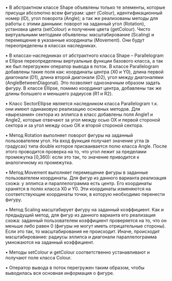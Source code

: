 •	В абстрактном классе Shape объявлены только те элементы, которые присущи абсолютно всем фигурам: цвет (Colour), идентификационный номер (ID), угол поворота (Angle); а так же реализованы методы для работы с этими данными: поворот на заданный угол (Rotation), установка цвета (setColour) и получение цвета (getColour). Чисто виртуальными методами объявлены: масштабирование (Scaling) и перемещение в указанные координаты (Movement). Они будут переопределены в классах наследниках.

•	В классах-наследниках от абстрактного класса Shape – Parallelogram и Ellipse переопределены виртуальные функции базового класса, а так же был перегружен оператор вывода в поток. В классе Parallelogram добавлены такие поля как: координаты центра (X0 и Y0),  длина первой диагонали (D1), длина второй диагонали (D2), угол между диагоналями (AngleBetweenDiagonal). Это позволяет однозначным образом задать фигуру. В классе Ellipse, помимо координат центра, добавлены так же длины большего и меньшего радиусов (R1 и R2). 

•	Класс SectorEllipse является наследником класса Parallelogram т.к. они имеют одинаковую реализацию основных методов. Для «вырезания» сектора из эллипса в класс добавлены поля Angle1 и Angle2, которые отвечают за угол между осью OX и первой стороной сектора и за угол между осью OX и второй стороной сектора.

•	Метод Rotation выполняет поворот фигуры на заданный пользователем угол. На вход функция получает значение угла (в градусах) типа double которое присваивается полю класса Angle. После этого проводится проверка на то, что угол лежит за пределами промежутка [0,360): если это так, то значение приводится к аналогичному из промежутка. 

•	Метод Movement выполняет перемещение фигуры в заданные пользователем координаты. Для фигур из данного варианта реализация схожа: у эллипса и параллелограмма есть центр. Его координаты хранятся в полях класса X0 и Y0.  Эти координаты изменяются на соответствующие координаты точки, в которую необходимо перенести фигуру.

•	Метод Scaling масштабирует фигуру на заданный коэффициент. Как и предыдущий метод, для фигур из данного варианта его реализация схожа: заданный пользователем коэффициент проверяется на то, что он меньше либо равен 0 (фигуры не могут иметь отрицательные стороны). Если это так, то масштабирования не происходит. Иначе, происходит масштабирование: радиусы эллипса и диагонали параллелограмма умножаются на заданный коэффициент. 

•	Методы setColour и getColour соответственно устанавливают и получают поле класса Colour.

•	Оператор вывода в поток перегружен таким образом, чтобы выводилась вся основная информация о фигуре.

